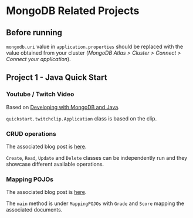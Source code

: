 # MongoDB Related Projects

## Before running
`mongodb.uri` value in `application.properties` should be replaced with the value obtained from your cluster (_MongoDB Atlas > Cluster > Connect > Connect your application_).

## Project 1 - Java Quick Start
### Youtube / Twitch Video
Based on [Developing with MongoDB and Java](https://www.youtube.com/watch?v=bkhXHiracs8).

`quickstart.twitchclip.Application` class is based on the clip.

### CRUD operations
The associated blog post is [here](https://developer.mongodb.com/quickstart/java-setup-crud-operations).

`Create`, `Read`, `Update` and `Delete` classes can be independently run and they showcase different available operations. 

### Mapping POJOs
The associated blog post is [here](https://developer.mongodb.com/quickstart/java-mapping-pojos).

The `main` method is under `MappingPOJOs` with `Grade` and `Score` mapping the associated documents.
